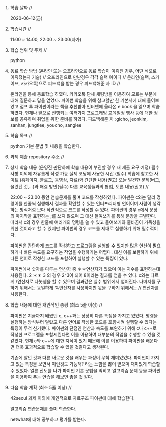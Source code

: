 1. 학습 날짜 // 

    2020-06-12(금)
 
2. 학습시간 // 

    11:00 ~ 14:00, 22:00 ~ 23:00(자가)

3. 학습 범위 및 주제 // 
    
    python

4. 동료 학습 방법 (온라인 또는 오프라인으로 동료 학습이 이뤄진 경우, 어떤 식으로 이뤄졌는지 기술) // 오프라인으로 만난경우 각각 슬랙 아이디 // 온라인(슬랙, 스카이프, 카카오톡)으로 피드백을 받는 경우 피드백해준 자 ID // 

    온라인을 통해 동료학습 하였다. 카카오톡 단체 채팅방을 이용하여 모르는 부분에 대해 질문하고 답을 얻었다. 파이썬 학습을 위해 참고할만 한 기본서에 대해 물어보았고 점프 투 파이썬이라는 책을 추천받아 인터넷에 올라온 e book 을 읽으며 학습하였다. 현재나 앞으로 진행되는 여러가지 프로그래밍 교육일정 행사 등에 대한 정보를 공유하며 취업을 위한 준비를 하였다. 피드백해준 자 :gicho, jeonkim, sanhan, jungtlee, youcho, sanglee  

5. 학습 목표 //

    python 기본 문법 및 내용을 학습한다.
    
6. 과제 제출 repository 주소 // 
    
    
    
7. 상세 학습 내용 (운영진 판단하에 학습 내용이 부진할 경우 재 제출 요구 예정) 필수사항 이외에 자유롭게 작성 가능 실제 코딩에 사용한 시간 (필수) 학습에 참고한 사이트 (홈페이지, 블로그, 동영상, 자료)와 간단한 내용(권고) 오늘 발견한 문제(버그, 몰랐던 것,...)와 해결 방안(필수) 다른 교육생들과의 협업, 토론 내용(권고) //
    
    22:00 ~ 23:00 동안 연습문제를 풀며 코드를 작성하였다.
    파이썬은 c와는 달리 명령어를 한줄씩 실행해서 결과를 확인할 수 있는 인터프리터형 언어이며 사람이 생각하는 방식처럼 보다 직관적으로 코드를 작성할 수 있다. 파이썬의 경우 c에서 문장의 마지막을 표현하는 ;를 쓰지 않으며 그 대신 들여쓰기를 통해 문장을 구별한다. 따라서 c의 경우 한줄에 여러개의 명령을 쓸 수 있고 들여쓰기와 줄바꿈이 가독성을 위한 것이라고 할 수 있지만 파이썬의 경우 코드를 제대로 실행하기 위해 필수적이다.
    
    파이썬은 간단하게 코드를 작성하고 프로그램을 실행할 수 있지만 많은 연산이 필요하거나 빠른 속도를 요구하는 작업을 수행하기는 어렵다. 대신 이를 보완하기 위해 다른 언어로 작성한 코드를 포함하여 실행할 수 있는 특징이 있다.
    
    파이썬에서 숫자를 다루는 연산자 중 ＊＊연산자가 있으며 이는 지수를 표현하는대 사용된다. 2 ＊＊ 3 의 경우 2^3이 되어 8이라는 결과를 얻을 수 있다. c와는 다르게 /연산자로 나눗셈을 할 수 있으며 결과값은 실수 범위에서 얻어진다. 나머지를 구하기 위해서는 동일하게 %연산자를 사용하지만 몫을 구하기 위해서는 // 연산자를 사용한다.
    
8. 학습 내용에 대한 개인적인 총평 (최소 5줄 이상) //

    파이썬은 지금까지 배웠던 c, c++과는 상당히 다른 특징을 가지고 있었다. 명령을 실행하는 방식부터 달랐고 다른 언어로 작성한 코드를 포함시켜 실행할 수 있다는 특징이 무척 신기했다. 파이썬의 단점인 연산과 속도를 보완하기 위해 c나 c++로 작성한 프로그램을 포함시킨다면 이를 이용하여 대부분의 작업을 수행할 수 있을 것 같았다. 현재 c와 c++에 대한 지식이 있기 때문에 이를 이용하여 파이썬을 배운다면 더욱 효과적으로 학습할 수 있을 것같다고 생각된다. 
    
    기존에 알던 것과 다른 새로운 것을 배우는 과정이 무척 재미있었다. 파이썬이 가지고 있는 특징을 보면서 이런것도 가능해? 라는 느낌을 많이 받으며 재미있게 학습할 수 있었다. 얼른 진도를 나가 파이썬 기본 문법을 익히고 알고리즘 문제 등을 파이썬을 이용하여 푸는 연습을 해보면 좋을 것 같다. 
    
9. 다음 학습 계획 (최소 5줄 이상) // 
    
    42seoul 과제 이외에 개인적으로 자료구조 파이썬에 대해 학습한다.
    
    알고리즘 연습문제를 풀며 학습한다.
    
    netwhat에 대해 공부하고 평가를 받는다.